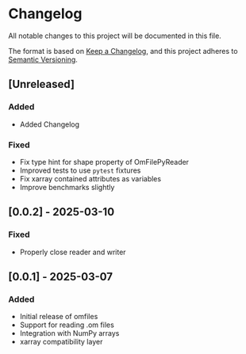# Changelog

All notable changes to this project will be documented in this file.

The format is based on [Keep a Changelog](https://keepachangelog.com/en/1.0.0/),
and this project adheres to [Semantic Versioning](https://semver.org/spec/v2.0.0.html).

## [Unreleased]

### Added

- Added Changelog

### Fixed

- Fix type hint for shape property of OmFilePyReader
- Improved tests to use `pytest` fixtures
- Fix xarray contained attributes as variables
- Improve benchmarks slightly

## [0.0.2] - 2025-03-10

### Fixed

- Properly close reader and writer

## [0.0.1] - 2025-03-07

### Added
- Initial release of omfiles
- Support for reading .om files
- Integration with NumPy arrays
- xarray compatibility layer
